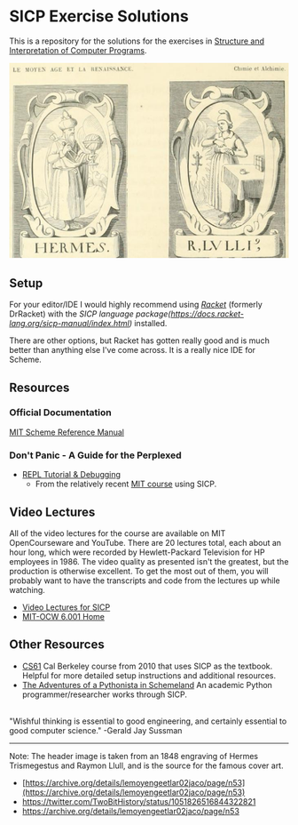 # SICP Exercise Solutions

This is a repository for the solutions for the exercises in [Structure and Interpretation of Computer Programs](https://mitpress.mit.edu/sites/default/files/sicp/index.html).

![Hermes Trismegestus and Raymon Llull](https://github.com/jlollis/sicp-solutions/blob/master/images/Hermes-Trismegestus-and-Raymon-Llull-SICP.png)

## Setup

For your editor/IDE I would highly recommend using _[Racket](https://racket-lang.org/)_ (formerly DrRacket) with the _SICP language package(https://docs.racket-lang.org/sicp-manual/index.html)_ installed. 
 
There are other options, but Racket has gotten really good and is much better than anything else I've come across. It is a really nice IDE for Scheme. 

## Resources

### Official Documentation
[MIT Scheme Reference Manual](https://groups.csail.mit.edu/mac/ftpdir/mit-scheme/7.7/7.7.1/doc-pdf/scheme.pdf) 

### Don't Panic - A Guide for the Perplexed 
* [REPL Tutorial & Debugging](https://groups.csail.mit.edu/mac/users/gjs/6.945/dont-panic/#sec-2-1)
  * From the relatively recent [MIT course](https://groups.csail.mit.edu/mac/users/gjs/6.945/index.html) using SICP.

## Video Lectures

All of the video lectures for the course are available on MIT OpenCourseware and YouTube. There are 20 lectures total, each about an hour long, which were recorded by Hewlett-Packard Television for HP employees in 1986. The video quality as presented isn't the greatest, but the production is otherwise excellent. To get the most out of them, you will probably want to have the transcripts and code from the lectures up while watching. 

* [Video Lectures for SICP](https://ocw.mit.edu/courses/electrical-engineering-and-computer-science/6-001-structure-and-interpretation-of-computer-programs-spring-2005/video-lectures/)
* [MIT-OCW 6.001 Home](https://ocw.mit.edu/courses/electrical-engineering-and-computer-science/6-001-structure-and-interpretation-of-computer-programs-spring-2005/index.htm)

## Other Resources

* [CS61](http://inst.eecs.berkeley.edu/~cs61a/su10/) Cal Berkeley course from 2010 that uses SICP as the textbook. Helpful for more detailed setup instructions and additional resources.
* [The Adventures of a Pythonista in Schemeland](http://www.phyast.pitt.edu/~micheles/scheme/index.html) An academic Python programmer/researcher works through SICP.
<br/>
"Wishful thinking is essential to good engineering, and certainly essential to good computer science." -Gerald Jay Sussman
<br/>

---

Note: The header image is taken from an 1848 engraving of Hermes Trismegestus and Raymon Llull, and is the source for the famous cover art. 
<br/>
- [https://archive.org/details/lemoyengeetlar02jaco/page/n53](https://archive.org/details/lemoyengeetlar02jaco/page/n53)<br/>
- https://twitter.com/TwoBitHistory/status/1051826516844322821<br/>
- https://archive.org/details/lemoyengeetlar02jaco/page/n53<br/>




